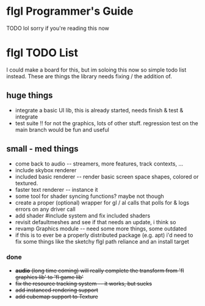 # flgl Programmer's Guide
TODO lol sorry if you're reading this now

# flgl TODO List
I could make a board for this, but im soloing this now so simple todo list instead. These are things the library needs fixing / the addition of.
## huge things
- integrate a basic UI lib, this is already started, needs finish & test & integrate
- test suite !! for not the graphics, lots of other stuff. regression test on the main branch would be fun and useful 
## small - med things
- come back to audio -- streamers, more features, track contexts, ...
- include skybox renderer
- included basic renderer -- render basic screen space shapes, colored or textured.
- faster text renderer -- instance it
- some tool for shader syncing functions? maybe not though
- create a proper (optional) wrapper for gl / al calls that polls for & logs errors on any driver call
- add shader #include system and fix included shaders
- revisit defaultmeshes and see if that needs an update, i think so
- revamp Graphics module -- need some more things, some outdated
- if this is to ever be a properly distributed package (e.g. apt) i'd need to fix some things like the sketchy flgl path reliance and an install target
### done
- ~~**audio** (long time coming) will really complete the transform from 'fl graphics lib' to 'fl game lib'~~
- ~~fix the resource tracking system -- it works, but sucks~~
- ~~add instanced rendering support~~
- ~~add cubemap support to Texture~~

